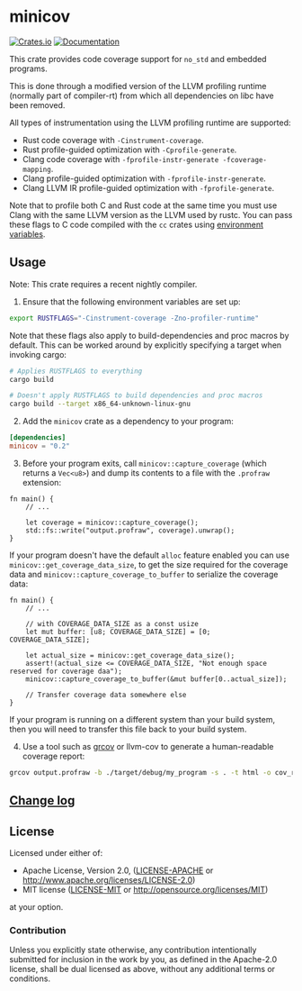 minicov
=======

[![Crates.io](https://img.shields.io/crates/v/minicov.svg)](https://crates.io/crates/minicov)
[![Documentation](https://docs.rs/minicov/badge.svg)](https://docs.rs/minicov)

This crate provides code coverage support for `no_std` and embedded programs.

This is done through a modified version of the LLVM profiling runtime (normally
part of compiler-rt) from which all dependencies on libc have been removed.

All types of instrumentation using the LLVM profiling runtime are supported:
- Rust code coverage with `-Cinstrument-coverage`.
- Rust profile-guided optimization with `-Cprofile-generate`.
- Clang code coverage with `-fprofile-instr-generate -fcoverage-mapping`.
- Clang profile-guided optimization with `-fprofile-instr-generate`.
- Clang LLVM IR profile-guided optimization with `-fprofile-generate`.

Note that to profile both C and Rust code at the same time you must use Clang
with the same LLVM version as the LLVM used by rustc. You can pass these flags
to C code compiled with the `cc` crates using [environment variables].

[environment variables]: https://github.com/rust-lang/cc-rs#external-configuration-via-environment-variables

## Usage

Note: This crate requires a recent nightly compiler.

1. Ensure that the following environment variables are set up:

```sh
export RUSTFLAGS="-Cinstrument-coverage -Zno-profiler-runtime"
```

Note that these flags also apply to build-dependencies and proc
macros by default. This can be worked around by explicitly
specifying a target when invoking cargo:

```sh
# Applies RUSTFLAGS to everything
cargo build

# Doesn't apply RUSTFLAGS to build dependencies and proc macros
cargo build --target x86_64-unknown-linux-gnu
```

2. Add the `minicov` crate as a dependency to your program:

```toml
[dependencies]
minicov = "0.2"
```

3. Before your program exits, call `minicov::capture_coverage` (which returns
   a `Vec<u8>`) and dump its contents to a file with the `.profraw` extension:

```ignore
fn main() {
    // ...

    let coverage = minicov::capture_coverage();
    std::fs::write("output.profraw", coverage).unwrap();
}
```

If your program doesn't have the default `alloc` feature enabled you can use 
`minicov::get_coverage_data_size`, to get the size required for the coverage data 
and `minicov::capture_coverage_to_buffer` to serialize the coverage data:

```ignore
fn main() {
    // ...

    // with COVERAGE_DATA_SIZE as a const usize
    let mut buffer: [u8; COVERAGE_DATA_SIZE] = [0; COVERAGE_DATA_SIZE];
    
    let actual_size = minicov::get_coverage_data_size();
    assert!(actual_size <= COVERAGE_DATA_SIZE, "Not enough space reserved for coverage daa");
    minicov::capture_coverage_to_buffer(&mut buffer[0..actual_size]);
    
    // Transfer coverage data somewhere else
}
```

If your program is running on a different system than your build system, then
you will need to transfer this file back to your build system.

4. Use a tool such as [grcov] or llvm-cov to generate a human-readable coverage
report:

```sh
grcov output.profraw -b ./target/debug/my_program -s . -t html -o cov_report
```

[grcov]: https://github.com/mozilla/grcov

## [Change log](CHANGELOG.md)

## License

Licensed under either of:

 * Apache License, Version 2.0, ([LICENSE-APACHE](LICENSE-APACHE) or http://www.apache.org/licenses/LICENSE-2.0)
 * MIT license ([LICENSE-MIT](LICENSE-MIT) or http://opensource.org/licenses/MIT)

at your option.

### Contribution

Unless you explicitly state otherwise, any contribution intentionally submitted
for inclusion in the work by you, as defined in the Apache-2.0 license, shall be dual licensed as above, without any
additional terms or conditions.
